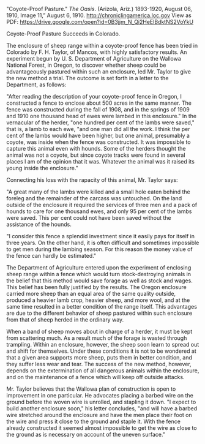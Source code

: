"Coyote-Proof Pasture." _The Oasis_. (Arizola, Ariz.) 1893-1920, August 06, 1910, Image 11,” August 6, 1910. http://chroniclingamerica.loc.gov
View as PDF: https://drive.google.com/open?id=0B3jjm_N_Qi2HeElBdktNS2VoYkU

Coyote-Proof Pasture Succeeds in Colorado.

The enclosure of sheep range within a coyote-proof fence has been tried in Colorado by F. H. Taylor, of Mancos, with highly satisfactory results. An experiment begun by U. S. Department of Agriculture on the Wallowa National Forest, in Oregon, to discover whether sheep could be advantageously pastured within such an enclosure, led Mr. Taylor to give the new method a trial. The outcome is set forth in a letter to the Department, as follows:

"After reading the description of your coyote-proof fence in Oregon, I constructed a fence to enclose about 500 acres in the same manner. The fence was constructed during the fall of 1908, and in the springs of 1909 and 1910 one thousand head of ewes were lambed in this enclosure." In the vernacular of the herder, "one hundred per cent of the lambs were saved," that is, a lamb to each ewe, "and one man did all the work. I think the per cent of the lambs would have been higher, but one animal, presumably a coyote, was inside when the fence was constructed. It was impossible to capture this animal even with hounds. Some of the herders thought the animal was not a coyote, but since coyote tracks were found in several places I am of the opinion that it was. Whatever the animal was it raised its young inside the enclosure."

Connecting his loss with the rapacity of this animal, Mr. Taylor says:

"A great many of the lambs were killed and a small hole eaten behind the foreleg and the remainder of the carcass was untouched. On the land outside of the enclosure it required the services of three men and a pack of hounds to care for one thousand ewes, and only 95 per cent of the lambs were saved. This per cent could not have been saved without the assistance of the hounds.

"I consider this fence a splendid investment since it easily pays for itself in three years. On the other hand, it is often difficult and sometimes impossible to get men during the lambing season. For this reason the money value of the fence can hardly be estimated."

The Department of Agriculture entered upon the experiment of enclosing sheep range within a fence which would turn stock-destroying animals in the belief that this method would save forage as well as stock and wages. This belief has been fully justified by the results. The Oregon enclosure carried more sheep than an equal area of the same quality outside, produced a heavier lamb crop, heavier sheep, and more wool, and at the same time resulted in a better condition of the range itself. This advantages are due to the different behavior of sheep pastured within such enclosure from that of sheep herded in the ordinary way.

When a band of sheep moves about in charge of a herder, it must be kept from scattering much. As a result much of the forage is wasted through trampling. Within an enclosure, however, the sheep soon learn to spread out and shift for themselves. Under these conditions it is not to be wondered at that a given area supports more sheep, puts them in better condition, and they suffer less wear and tear. The success of the new method, however, depends on the extermination of all dangerous animals within the enclosure, and on the maintenance of a fence which will keep off outside attacks.

Mr. Taylor believes that the Wallowa plan of construction is open to improvement in one particular. He advocates placing a barbed wire on the ground before the woven wire is unrolled, and stapling it down. "I expect to build another enclosure soon," his letter concludes, "and will have a barbed wire stretched around the enclosure and have the men place their foot on the wire and press it close to the ground and staple it. With the fence already constructed it seemed almost impossible to get the wire as close to the ground as is necessary on account of the uneven surface."
